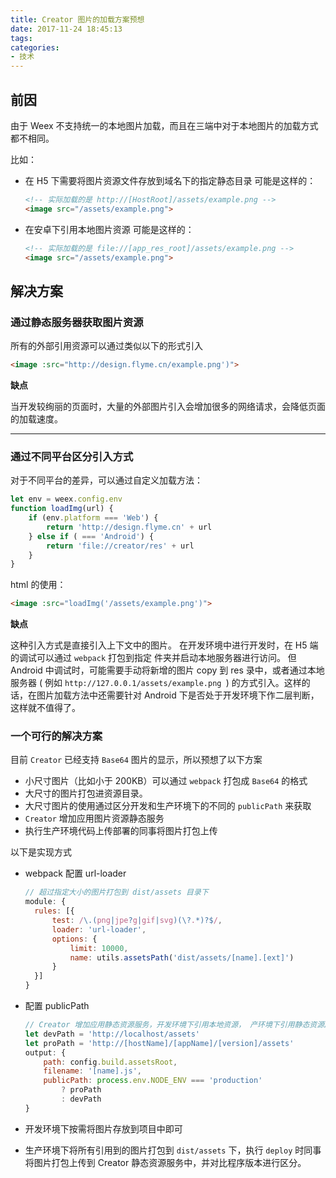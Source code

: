 ```yaml
---
title: Creator 图片的加载方案预想
date: 2017-11-24 18:45:13
tags:
categories:
- 技术
---
```


## 前因

由于 Weex 不支持统一的本地图片加载，而且在三端中对于本地图片的加载方式都不相同。

<!-- more -->

比如：

- 在 H5 下需要将图片资源文件存放到域名下的指定静态目录
  可能是这样的：
  ```html
  <!-- 实际加载的是 http://[HostRoot]/assets/example.png -->
  <image src="/assets/example.png">
  ```

- 在安卓下引用本地图片资源
  可能是这样的：
  ```html
  <!-- 实际加载的是 file://[app_res_root]/assets/example.png -->
  <image src="/assets/example.png">
  ```
  
## 解决方案

### 通过静态服务器获取图片资源

所有的外部引用资源可以通过类似以下的形式引入

```html
<image :src="http://design.flyme.cn/example.png')">
```

**缺点**

当开发较绚丽的页面时，大量的外部图片引入会增加很多的网络请求，会降低页面的加载速度。

****

### 通过不同平台区分引入方式

对于不同平台的差异，可以通过自定义加载方法：

```javascript
let env = weex.config.env
function loadImg(url) {
    if (env.platform === 'Web') {
        return 'http://design.flyme.cn' + url
    } else if ( === 'Android') {
        return 'file://creator/res' + url
    }
}
```

html 的使用：

```html
<image :src="loadImg('/assets/example.png')">
```

**缺点**

这种引入方式是直接引入上下文中的图片。
在开发环境中进行开发时，在 H5 端的调试可以通过 `webpack` 打包到指定 件夹并启动本地服务器进行访问。
但 Android 中调试时，可能需要手动将新增的图片 copy 到 res  录中，或者通过本地服务器 ( 例如 `http://127.0.0.1/assets/example.png `) 的方式引入。这样的话，在图片加载方法中还需要针对 Android 下是否处于开发环境下作二层判断，这样就不值得了。

### 一个可行的解决方案

目前 `Creator` 已经支持 `Base64` 图片的显示，所以预想了以下方案

- 小尺寸图片（比如小于 200KB）可以通过 `webpack` 打包成 `Base64` 的格式
- 大尺寸的图片打包进资源目录。
- 大尺寸图片的使用通过区分开发和生产环境下的不同的 `publicPath` 来获取
- `Creator` 增加应用图片资源静态服务
- 执行生产环境代码上传部署的同事将图片打包上传

以下是实现方式
- webpack 配置 url-loader
  ```javascript
  // 超过指定大小的图片打包到 dist/assets 目录下 
  module: {
    rules: [{
        test: /\.(png|jpe?g|gif|svg)(\?.*)?$/,
        loader: 'url-loader',
        options: {
            limit: 10000,
            name: utils.assetsPath('dist/assets/[name].[ext]')
        }
    }]
  }
  ```
  
- 配置 publicPath
  ```javascript
  // Creator 增加应用静态资源服务，开发环境下引用本地资源， 产环境下引用静态资源服务
  let devPath = 'http://localhost/assets'
  let proPath = 'http://[hostName]/[appName]/[version]/assets'
  output: {
      path: config.build.assetsRoot,
      filename: '[name].js',
      publicPath: process.env.NODE_ENV === 'production'
          ? proPath
          : devPath
  }
  ```
  
- 开发环境下按需将图片存放到项目中即可
- 生产环境下将所有引用到的图片打包到 `dist/assets` 下，执行 `deploy` 时同事将图片打包上传到 Creator 静态资源服务中，并对比程序版本进行区分。
  
